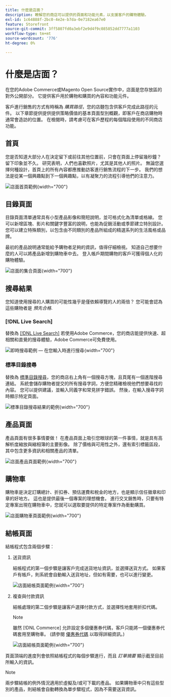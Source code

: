 ```yaml
---
title: 什麼是店面？
description: 瞭解您的商店可以提供的頁面和功能元素，以支援客戶的購物體驗。
exl-id: 1c64888f-2bc0-4e2e-b7da-0e7182ea67e0
feature: Storefront
source-git-commit: 3ff5807fd0a3ebf2e9d4f9c085852dd7777a1103
workflow-type: tm+mt
source-wordcount: '776'
ht-degree: 0%

---
```


# 什麼是店面？

在您的Adobe Commerce或Magento Open Source實作中，店面是您存放區的對外公開部分。 它提供客戶用於購物和購買的內容和功能元件。

客戶進行銷售的方式有時稱為 _購買路徑_，您的店麵包含供客戶完成此路徑的元件。 以下章節提供提供提供策略價值的基本頁面型別概觀，即客戶在商店購物時通常會造訪的位置。 在檢閱時，請考慮可在客戶歷程的每個階段使用的不同商店功能。

## 首頁

您是否知道大部分人在決定留下或前往其他位置前，只會在頁面上停留幾秒鐘？ 留下印象並不久。 研究表明，人們也喜歡照片，尤其是其他人的照片。 無論您選擇何種設計，首頁上的所有內容都應推動訪客進行銷售流程的下一步。 我們的想法是從某一個興趣點到下一個興趣點，以有凝聚力的流程引導他們的注意力。

![店面首頁範例](./assets/storefront-homepage-full.png){width="700"}

## 目錄頁面

目錄頁面清單通常具有小型產品影像和簡短說明，並可格式化為清單或格線。 您可以新增區塊、影片和關鍵字豐富的說明，也能為促銷活動或季節建立特別設計。 您可以建立特殊類別，以包含由不同類別的產品所組成的精選系列的生活風格或品牌。

最初的產品說明通常能給予購物者足夠的資訊，值得仔細檢視。 知道自己想要什麼的人可以將產品新增到購物車中去。 登入帳戶期間購物的客戶可獲得個人化的購物體驗。

![店面的集合頁面](./assets/storefront-collection-page.png){width="700"}

## 搜尋結果

您知道使用搜尋的人購買的可能性幾乎是僅依賴導覽的人的兩倍？ 您可能會認為這些購物者是 _預先合格_.

### [!DNL Live Search]

替換為 [[!DNL Live Search]](https://experienceleague.adobe.com/docs/commerce-merchant-services/live-search/overview.html) 若使用Adobe Commerce，您的商店能提供快速、超相關和直覺的搜尋體驗，Adobe Commerce可免費使用。

![即時搜尋範例 — 在您輸入時進行搜尋](./assets/storefront-search-as-you-type.png){width="700"}

### 標準目錄搜尋

替換為 [標準目錄搜尋](../catalog/search.md)，您的商店右上角有一個搜尋方塊，且頁尾有一個進階搜尋連結。 系統會儲存購物者提交的所有搜尋字詞，方便您精確檢視他們想要尋找的內容。 您可以提供建議，並輸入同義字和常見拼字錯誤。 然後，在輸入搜尋字詞時顯示特定頁面。

![標準目錄搜尋結果的範例](./assets/storefront-search-results-page-full.png){width="700"}

## 產品頁面

產品頁面有很多事情要做！ 在產品頁面上吸引您眼球的第一件事情，就是具有高解析度縮放與縮相簿的主要影像。 除了價格與可用性之外，還有索引標籤區段，其中包含更多資訊和相關產品的清單。

![店面產品頁面範例](./assets/storefront-product-page-full-m.png){width="700"}

## 購物車

購物車是決定訂購總計、折扣券、預估運費和稅金的地方，也是顯示信任徽章和印章的好地方。 這也是提供最後一個專案的理想機會。 進行交叉銷售時，只要有特定專案出現在購物車中，您就可以選取要提供的特定專案作為衝動購買。

![店面購物車頁面範例](./assets/storefront-cart-full.png){width="700"}

## 結帳頁面

結帳程式包含兩個步驟：

1. 送貨資訊

   結帳程式的第一個步驟是讓客戶完成送貨地址資訊，並選擇送貨方式。 如果客戶有帳戶，則系統會自動輸入送貨地址，但如有需要，也可以進行變更。

   ![店面結帳頁面範例](./assets/storefront-checkout-shipping-full.png){width="700"}

1. 複查與付款資訊

   結帳處理的第二個步驟是讓客戶選擇付款方式，並選擇性地套用折扣代碼。

   >[!NOTE]
   >
   >雖然 [!DNL Commerce] 允許設定多個優惠券代碼，客戶只能將一個優惠券代碼套用至購物車。 (請參閱 [優惠券代碼](../merchandising-promotions/price-rules-cart-coupon.md#coupon-codes) 以取得詳細資訊。)

   ![店面結帳頁面範例](./assets/storefront-checkout-payment-full.png){width="700"}

頁面頂端的進度列會依照結帳程式的每個步驟進行，而且 _訂單摘要_ 顯示截至目前所輸入的資訊。

>[!NOTE]
>
>兩步驟結帳的例外情況適用於虛擬及/或可下載的產品。 如果購物車中只有這些型別的產品，則結帳會自動轉換為單步驟程式，因為不需要送貨資訊。
